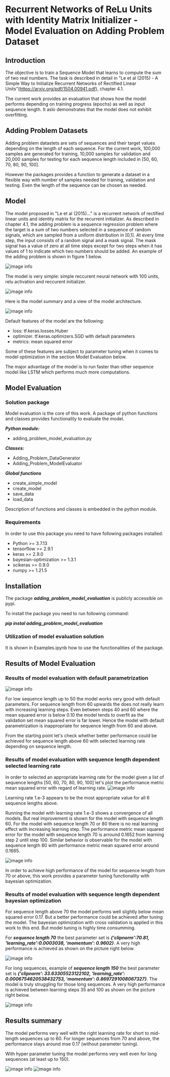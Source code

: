 # Recurrent Networks of ReLu Units with Identity Matrix Initializer - Model Evaluation on Adding Problem Dataset

## Introduction

The objective is to train a Sequence Model that learns to compute the sum of two real
numbers. The task is described in detail in "Le et al (2015) - A Simple Way to Initialize
Recurrent Networks of Rectified Linear Units”(https://arxiv.org/pdf/1504.00941.pdf), chapter
4.1. 

The current work provides an evaluation that shows how the model performs depending on
training progress (epochs) as well as input sequence length. It aslo demonstrates that the
model does not exhibit overfitting.

## Adding Problem Datasets

Adding problem datastets are sets of sequences and their target values depending on the length of each sequence.
For the current work, 100,000 samples are generated for training, 10,000 samples for validation and 20,000 samples for testing for each sequence length included in [50, 60, 70, 80, 90, 100]. 

However the packages provides a function to generate a dataset in a flexible way with number of samples needed for training, validation and testing. Even the length of the sequence can be chosen as needed.

## Model

The model proposed in "Le et al (2015)..." is a recurrent network of rectified linear units and identity matrix for the recurrent initializer. As described in chapter 4.1, the adding problem is a sequence regression problem where the target is a sum of
two numbers selected in a sequence of random signals, which are sampled from a uniform distribution
in [0,1]. At every time step, the input consists of a random signal and a mask signal. The mask
signal has a value of zero at all time steps except for two steps when it has values of 1 to indicate
which two numbers should be added. An example of the adding problem is shown in figure 1 below.

![image info](adding_sequence.JPG)

The model is very simple: simple reccurent neural network with 100 units, relu activation and reccurent initializer.

![image info](Model1.JPG)

Here is the model summary and a view of the model architecture.

![image info](Model.JPG)

Default features of the model are the following:  

- loss: tf.keras.losses.Huber
- optimizer. tf.keras.optimizers.SGD with default parameters
- metrics: mean squared error

Some of these features are subject to parameter tuning when it comes to model optimization in the section Model Evaluation below.
                        
The major advantage of the model is to run faster than other sequence model like LSTM which performs much more computations.

## Model Evaluation

### Solution package

Model evaluation is the core of this work. A package of python functions and classes provides functionality to evaluate the model.

***Python module:***
- adding_problem_model_evaluation.py

***Classes:***
- Adding_Problem_DataGenerator
- Adding_Problem_ModelEvaluator

***Global functions***
- create_simple_model
- create_model
- save_data
- load_data

Description of functions and classes is embedded in the python module.

### Requirements

In order to use this package you need to have following packages installed:
- Python >= 3.7.13
- tensorflow >= 2.9.1
- keras >= 2.9.0
- bayesian-optimization >= 1.3.1
- scikeras >= 0.9.0
- numpy >= 1.21.5

## Installation

The package ***adding_problem_model_evaluation*** is publicly accessible on pypi.

To install the package you need to run following command:

***pip instal adding_problem_model_evaluation***

### Utilization of model evaluation solution

It is shown in Examples.ipynb how to use the functionalities of the package.

## Results of Model Evaluation

   

### Results of model evaluation with default parametrization

![image info](Model_Eval_NP.JPG)

For low sequence length up to 50 the model works very good with default parameters. For sequence length from 60 upwards the does not really learn with increasing learning steps. Even between steps 40 and 60 where the mean squared error is below 0.10 the model tends to overfit as the validation set mean squared error is far lower. Hence the model with default parametrization is inappropriate for sequence length from 60 and above.

From the starting point let's check whether better performance could be achieved for sequence length above 60 with selected learning rate depending on sequence length.

### Results of model evaluation with sequence length dependent selected learning rate

In order to selected an appropriate learning rate for the model given a list of sequence lengths [50, 60, 70, 80, 90, 100] let's plot the performance metric mean squared error with regard of learning rate.
![image info](Learning_rate_plot.JPG)

Learning rate 1.e-3 appears to be the most appropriate value for all 6 sequence lengths above.

Running the model with learning rate 1.e-3 shows a convergence of all models. But real improvement is shown for the model with sequence length 60. For the model with sequence length 70 or 80 there is no real learning effect with increasing learning step. The performance metric mean squared error for the model with sequence length 70 is arround 0.1652 from learning step 2 until step 100. Similar behavior is observable for the model with sequence length 80 with performance metric mean squared error around 0.1665.

![image info](Model_Eval_LR0001_2.JPG)

In order to achieve high performance of the model for sequence length from 70 or above, this work provides a parameter tuning functionality with bayesian optimization. 

### Results of model evaluation with sequence length dependent bayesian optimization

For sequence length above 70 the model performs well slightly below mean squared error 0.17. But a better performance could be achieved after tuning the model. The bayesian optimization with cross validation is applied in this work to this end. But model tuning is highly time consumming.

For ***sequence length 70*** the best parameter set is ***{'clipnorm':70.81, 'learning_rate':0.0003038, 'momentum': 0.9602}***.
A very high performance is achieved as shown on the picture right below.

![image info](tuning_params_70_2.JPG)

For long sequences, example of ***sequence length 150*** the best parameter set is ***{'clipnorm': 33.63305523122102, 'learning_rate': 0.0006754620538432753, 'momentum': 0.8697291008067327}***. The model is truly struggling for those long sequences. A very high performance is achieved between learning steps 35 and 100 as shown on the picture right below.

![image info](tuning_params_150_2.JPG)


## Results summary

The model performs very well with the right learning rate for short to mid-length sequences up to 60. For longer sequences from 70 and above, the performance stays around mse 0.17 (without parameter tuning).

With hyper parameter tuning the model performs very well even for long sequences (at least up to 150).

![image info](recapitulation.JPG)
![image info](summary.JPG)


    

